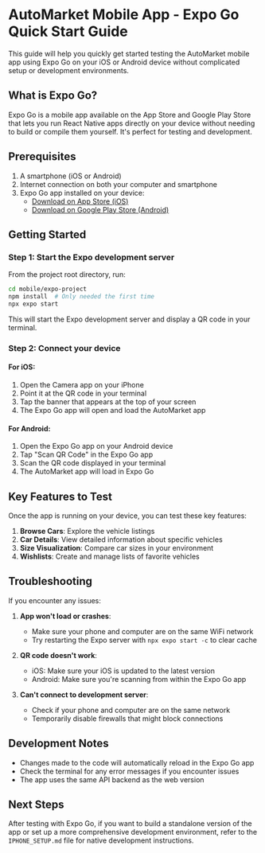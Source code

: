 # AutoMarket Mobile App - Expo Go Quick Start Guide

This guide will help you quickly get started testing the AutoMarket mobile app using Expo Go on your iOS or Android device without complicated setup or development environments.

## What is Expo Go?

Expo Go is a mobile app available on the App Store and Google Play Store that lets you run React Native apps directly on your device without needing to build or compile them yourself. It's perfect for testing and development.

## Prerequisites

1. A smartphone (iOS or Android)
2. Internet connection on both your computer and smartphone
3. Expo Go app installed on your device:
   - [Download on App Store (iOS)](https://apps.apple.com/app/apple-store/id982107779)
   - [Download on Google Play Store (Android)](https://play.google.com/store/apps/details?id=host.exp.exponent)

## Getting Started

### Step 1: Start the Expo development server

From the project root directory, run:

```bash
cd mobile/expo-project
npm install  # Only needed the first time
npx expo start
```

This will start the Expo development server and display a QR code in your terminal.

### Step 2: Connect your device

#### For iOS:
1. Open the Camera app on your iPhone
2. Point it at the QR code in your terminal
3. Tap the banner that appears at the top of your screen
4. The Expo Go app will open and load the AutoMarket app

#### For Android:
1. Open the Expo Go app on your Android device
2. Tap "Scan QR Code" in the Expo Go app
3. Scan the QR code displayed in your terminal
4. The AutoMarket app will load in Expo Go

## Key Features to Test

Once the app is running on your device, you can test these key features:

1. **Browse Cars**: Explore the vehicle listings 
2. **Car Details**: View detailed information about specific vehicles
3. **Size Visualization**: Compare car sizes in your environment
4. **Wishlists**: Create and manage lists of favorite vehicles

## Troubleshooting

If you encounter any issues:

1. **App won't load or crashes**:
   - Make sure your phone and computer are on the same WiFi network
   - Try restarting the Expo server with `npx expo start -c` to clear cache

2. **QR code doesn't work**:
   - iOS: Make sure your iOS is updated to the latest version
   - Android: Make sure you're scanning from within the Expo Go app

3. **Can't connect to development server**:
   - Check if your phone and computer are on the same network
   - Temporarily disable firewalls that might block connections

## Development Notes

- Changes made to the code will automatically reload in the Expo Go app
- Check the terminal for any error messages if you encounter issues
- The app uses the same API backend as the web version

## Next Steps

After testing with Expo Go, if you want to build a standalone version of the app or set up a more comprehensive development environment, refer to the `IPHONE_SETUP.md` file for native development instructions.